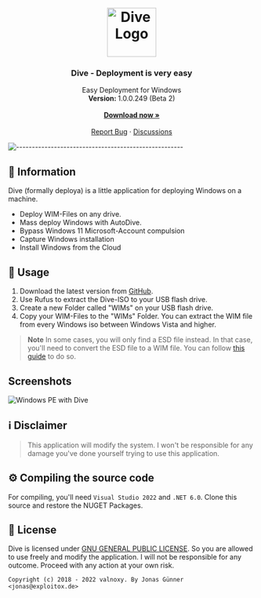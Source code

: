 <h1 align="center"><br><img src="https://dl.exploitox.de/other/dive.png" alt="Dive Logo" width=100></h1>

<h3 align="center">Dive - Deployment is very easy</h3>
<p align="center">
    Easy Deployment for Windows
    <br />
    <strong>Version: </strong>1.0.0.249 (Beta 2)
    <br />
    <br />
    <a href="https://github.com/valnoxy/dive/releases"><strong>Download now »</strong></a>
    <br />
    <br />
    <a href="https://github.com/valnoxy/dive/issues">Report Bug</a>
    ·
    <a href="https://github.com/valnoxy/dive/discussions/">Discussions</a>
  </p>
</p>

![-----------------------------------------------------](https://dl.exploitox.de/t440p-oc/rainbow.png)

## 🔔 Information
Dive (formally deploya) is a little application for deploying Windows on a machine. 

- Deploy WIM-Files on any drive.
- Mass deploy Windows with AutoDive.
- Bypass Windows 11 Microsoft-Account compulsion
- Capture Windows installation
- Install Windows from the Cloud

## 🔧 Usage
1. Download the latest version from [GitHub](https://github.com/valnoxy/dive/releases).
2. Use Rufus to extract the Dive-ISO to your USB flash drive.
3. Create a new Folder called "WIMs" on your USB flash drive.
4. Copy your WIM-Files to the "WIMs" Folder. You can extract the WIM file from every Windows iso between Windows Vista and higher. 

> **Note** In some cases, you will only find a ESD file instead. In that case, you'll need to convert the ESD file to a WIM file. You can follow [this guide](https://community.spiceworks.com/how_to/163540-convert-esd-to-wim) to do so.

## Screenshots
![Windows PE with Dive](https://dl.exploitox.de/other/dive-screenshot1.png)

## ℹ️ Disclaimer
> This application will modify the system. I won't be responsible for any damage you've done yourself trying to use this application.

## ⚙️ Compiling the source code
For compiling, you'll need ```Visual Studio 2022``` and ```.NET 6.0```.
Clone this source and restore the NUGET Packages.

## 🧾 License
Dive is licensed under [GNU GENERAL PUBLIC LICENSE](https://github.com/valnoxy/dive/blob/main/LICENSE). So you are allowed to use freely and modify the application. I will not be responsible for any outcome. Proceed with any action at your own risk.

```Copyright (c) 2018 - 2022 valnoxy. By Jonas Günner <jonas@exploitox.de> ```
